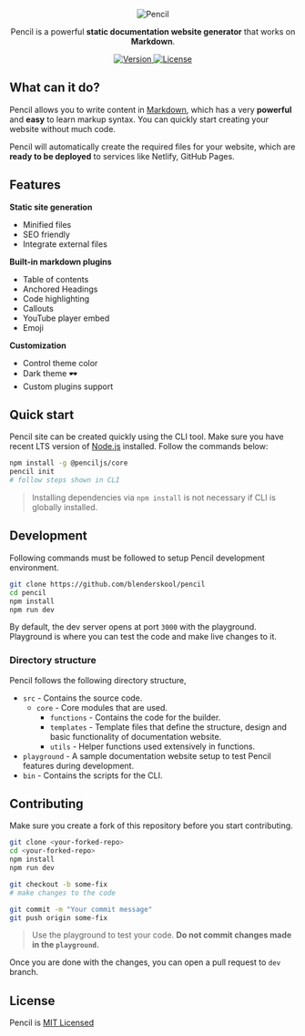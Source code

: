 <p align="center">
  <img src="https://penciljs.netlify.com/img/logo.svg" alt="Pencil">
</p>

<p align="center">
  Pencil is a powerful <b>static documentation website generator</b> that works on <b>Markdown</b>.
</p>

<p align="center">
   <a href="https://www.npmjs.com/package/@penciljs/core">
    <img src="https://img.shields.io/npm/v/@penciljs/core.svg" alt="Version">
  </a>
  <a href="https://www.npmjs.com/package/@penciljs/core">
    <img src="https://img.shields.io/npm/l/@penciljs/core.svg" alt="License">
  </a>
</p>

## What can it do?
Pencil allows you to write content in [Markdown](https://en.wikipedia.org/wiki/Markdown), which has a very **powerful** and **easy** to learn markup syntax. You can quickly start creating your website without much code.

Pencil will automatically create the required files for your website, which are **ready to be deployed** to services like Netlify, GitHub Pages.


## Features
**Static site generation**
- Minified files
- SEO friendly
- Integrate external files

**Built-in markdown plugins**
- Table of contents
- Anchored Headings
- Code highlighting
- Callouts
- YouTube player embed
- Emoji

**Customization**
- Control theme color
- Dark theme :dark_sunglasses:
- Custom plugins support

## Quick start
Pencil site can be created quickly using the CLI tool. Make sure you have recent LTS version of [Node.js](https://nodejs.org/) installed. Follow the commands below:
```bash
npm install -g @penciljs/core
pencil init
# follow steps shown in CLI
```
> Installing dependencies via `npm install` is not necessary if CLI is globally installed.


## Development
Following commands must be followed to setup Pencil development environment.

```bash
git clone https://github.com/blenderskool/pencil
cd pencil
npm install
npm run dev
```
By default, the dev server opens at port `3000` with the playground.
Playground is where you can test the code and make live changes to it.

### Directory structure
Pencil follows the following directory structure,
- `src` - Contains the source code.
  - `core` - Core modules that are used.
    - `functions` - Contains the code for the builder.
    - `templates` - Template files that define the structure, design and basic functionality of documentation website.
    - `utils` - Helper functions used extensively in functions.
- `playground` - A sample documentation website setup to test Pencil features during development.
- `bin` - Contains the scripts for the CLI.

## Contributing
Make sure you create a fork of this repository before you start contributing.
```bash
git clone <your-forked-repo>
cd <your-forked-repo>
npm install
npm run dev

git checkout -b some-fix
# make changes to the code

git commit -m "Your commit message"
git push origin some-fix
```

> Use the playground to test your code.
> **Do not commit changes made in the `playground`.**

Once you are done with the changes, you can open a pull request to `dev` branch.

## License
Pencil is [MIT Licensed](https://github.com/blenderskool/pencil/blob/master/LICENSE)